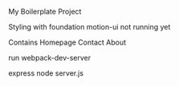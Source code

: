 My Boilerplate Project

Styling with foundation
motion-ui not running yet

Contains
Homepage
Contact
About

run
webpack-dev-server

express
node server.js

